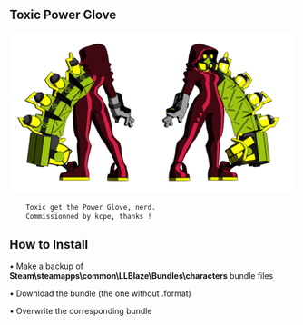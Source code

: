 ## Toxic Power Glove
![](Workfiles/Render.png)

		Toxic get the Power Glove, nerd.
		Commissionned by kcpe, thanks !
			
## How to Install
• Make a backup of **Steam\steamapps\common\LLBlaze\Bundles\characters** bundle files

• Download the bundle (the one without .format)

• Overwrite the corresponding bundle
